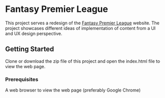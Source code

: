 # Fantasy Premier League
This project serves a redesign of the [Fantasy Premier League](https://fantasy.premierleague.com) website. The project showcases different ideas of implementation of content from a UI and UX design perspective.

## Getting Started
Clone or download the zip file of this project and open the index.html file to view the web page.

### Prerequisites
A web browser to view the web page (preferably Google Chrome)


